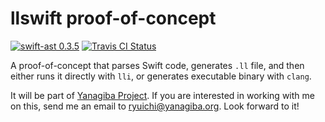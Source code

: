 # llswift proof-of-concept

[![swift-ast 0.3.5](https://img.shields.io/badge/swift‐ast-0.3.5-C70025.svg)](https://github.com/yanagiba/swift-ast)
[![Travis CI Status](https://api.travis-ci.org/ryuichis/llswift-poc.svg?branch=master)](https://travis-ci.org/ryuichis/llswift-poc)

A proof-of-concept that parses Swift code,
generates `.ll` file,
and then either runs it directly with `lli`, or generates executable binary with `clang`.

It will be part of [Yanagiba Project](http://yanagiba.org). If you are interested in working with me on this, send me an email to ryuichi@yanagiba.org. Look forward to it!
